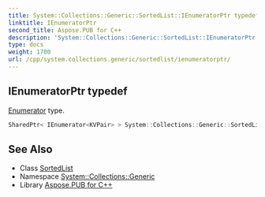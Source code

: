 ```yaml
---
title: System::Collections::Generic::SortedList::IEnumeratorPtr typedef
linktitle: IEnumeratorPtr
second_title: Aspose.PUB for C++
description: 'System::Collections::Generic::SortedList::IEnumeratorPtr typedef. Enumerator type in C++.'
type: docs
weight: 1700
url: /cpp/system.collections.generic/sortedlist/ienumeratorptr/
---
```

## IEnumeratorPtr typedef


[Enumerator](../enumerator/) type.

```cpp
SharedPtr< IEnumerator<KVPair> > System::Collections::Generic::SortedList< TKey, TValue >::IEnumeratorPtr
```

## See Also

* Class [SortedList](../)
* Namespace [System::Collections::Generic](../../)
* Library [Aspose.PUB for C++](../../../)
